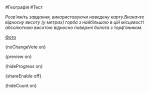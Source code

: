 #Географія #Тест

*Розв’яжіть завдання, використовуючи наведену карту.Визначте відносну висоту (у метрах) горба з найбільшою в цій місцевості абсолютною висотою відносно поверхні болота з торф’яником.*

[Фото](https://zno.osvita.ua//doc/images/znotest/73/7354/geo-prob-2015_51_7354.jpg)

{noChangeVote on}

{preview on}

{hideProgress on}

{shareEnable off}

{hideCount on}

